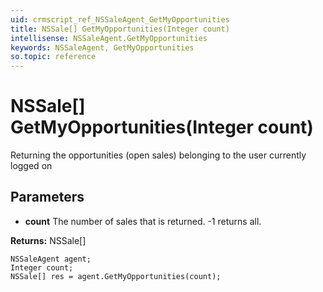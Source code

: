 ```yaml
---
uid: crmscript_ref_NSSaleAgent_GetMyOpportunities
title: NSSale[] GetMyOpportunities(Integer count)
intellisense: NSSaleAgent.GetMyOpportunities
keywords: NSSaleAgent, GetMyOpportunities
so.topic: reference
---
```


# NSSale[] GetMyOpportunities(Integer count)

Returning the opportunities (open sales) belonging to the user currently logged on

## Parameters

* **count** The number of sales that is returned. -1 returns all.

**Returns:** NSSale[]

```crmscript
NSSaleAgent agent;
Integer count;
NSSale[] res = agent.GetMyOpportunities(count);
```

